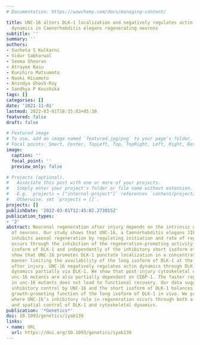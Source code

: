 ```yaml
---
# Documentation: https://wowchemy.com/docs/managing-content/

title: UNC-16 alters DLK-1 localization and negatively regulates actin and microtubule
  dynamics in Caenorhabditis elegans regenerating neurons
subtitle: ''
summary: ''
authors:
- Sucheta S Kulkarni
- Vidur Sabharwal
- Seema Sheoran
- Atrayee Basu
- Kunihiro Matsumoto
- Naoki Hisamoto
- Anindya Ghosh-Roy
- Sandhya P Koushika
tags: []
categories: []
date: '2021-11-01'
lastmod: 2022-03-01T18:15:03+05:30
featured: false
draft: false

# Featured image
# To use, add an image named `featured.jpg/png` to your page's folder.
# Focal points: Smart, Center, TopLeft, Top, TopRight, Left, Right, BottomLeft, Bottom, BottomRight.
image:
  caption: ''
  focal_point: ''
  preview_only: false

# Projects (optional).
#   Associate this post with one or more of your projects.
#   Simply enter your project's folder or file name without extension.
#   E.g. `projects = ["internal-project"]` references `content/project/deep-learning/index.md`.
#   Otherwise, set `projects = []`.
projects: []
publishDate: '2022-03-01T12:45:02.273015Z'
publication_types:
- '2'
abstract: Neuronal regeneration after injury depends on the intrinsic growth potential
  of neurons. Our study shows that UNC-16, a Caenorhabditis elegans JIP3 homolog,
  inhibits axonal regeneration by regulating initiation and rate of regrowth. This
  occurs through the inhibition of the regeneration-promoting activity of the long
  isoform of DLK-1 and independently of the inhibitory short isoform of DLK-1. We
  show that UNC-16 promotes DLK-1 punctate localization in a concentration-dependent
  manner limiting the availability of the long isoform of DLK-1 at the cut site, minutes
  after injury. UNC-16 negatively regulates actin dynamics through DLK-1 and microtubule
  dynamics partially via DLK-1. We show that post-injury cytoskeletal dynamics in
  unc-16 mutants are also partially dependent on CEBP-1. The faster regeneration seen
  in unc-16 mutants does not lead to functional recovery. Our data suggest that the
  inhibitory control by UNC-16 and the short isoform of DLK-1 balances the intrinsic
  growth-promoting function of the long isoform of DLK-1 in vivo. We propose a model
  where UNC-16’s inhibitory role in regeneration occurs through both a tight temporal
  and spatial control of DLK-1 and cytoskeletal dynamics.
publication: '*Genetics*'
doi: 10.1093/genetics/iyab139
links:
- name: URL
  url: https://doi.org/10.1093/genetics/iyab139
---
```

